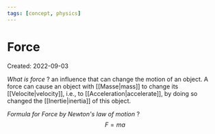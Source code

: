 ```yaml
---
tags: [concept, physics] 
---
```

# Force
Created: 2022-09-03

*What is force*
?
an influence that can change the motion of an object. A force can cause an object with [[Masse|mass]] to change its [[Velocite|velocity]], i.e., to [[Acceleration|accelerate]], by doing so changed the [[Inertie|inertia]] of this object.
<!--SR:!2022-09-04,1,230-->

*Formula for Force by Newton's law of motion*
?
$$F=ma$$
<!--SR:!2022-09-07,4,270-->